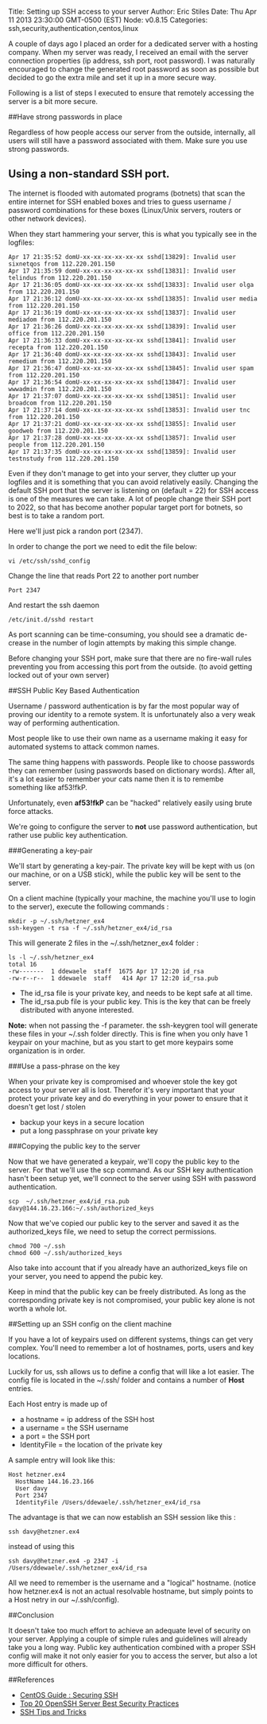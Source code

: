 Title: Setting up SSH access to your server
Author: Eric Stiles
Date: Thu Apr 11 2013 23:30:00 GMT-0500 (EST)
Node: v0.8.15
Categories: ssh,security,authentication,centos,linux

A couple of days ago I placed an order for a dedicated server with a hosting company.
When my server was ready, I received an email with the server connection properties (ip address, ssh port, root password). I was naturally encouraged to change the generated root password as soon as possible but decided to go the extra mile and set it up in a more secure way. 

Following is a list of steps I executed to ensure that remotely accessing the server is a bit more secure.

##Have strong passwords in place

Regardless of how people access our server from the outside, internally, all users will still have a password associated with them. Make sure you use strong passwords.

## Using a non-standard SSH port.

The internet is flooded with automated programs (botnets) that scan the entire internet for SSH enabled boxes and tries to guess username / password combinations for these boxes (Linux/Unix servers, routers or other network devices).

When they start hammering your server, this is what you typically see in the logfiles:

	Apr 17 21:35:52 domU-xx-xx-xx-xx-xx-xx sshd[13829]: Invalid user sixnetqos from 112.220.201.150
	Apr 17 21:35:59 domU-xx-xx-xx-xx-xx-xx sshd[13831]: Invalid user telindus from 112.220.201.150
	Apr 17 21:36:05 domU-xx-xx-xx-xx-xx-xx sshd[13833]: Invalid user olga from 112.220.201.150
	Apr 17 21:36:12 domU-xx-xx-xx-xx-xx-xx sshd[13835]: Invalid user media from 112.220.201.150
	Apr 17 21:36:19 domU-xx-xx-xx-xx-xx-xx sshd[13837]: Invalid user mediadom from 112.220.201.150
	Apr 17 21:36:26 domU-xx-xx-xx-xx-xx-xx sshd[13839]: Invalid user office from 112.220.201.150
	Apr 17 21:36:33 domU-xx-xx-xx-xx-xx-xx sshd[13841]: Invalid user recepta from 112.220.201.150
	Apr 17 21:36:40 domU-xx-xx-xx-xx-xx-xx sshd[13843]: Invalid user remedium from 112.220.201.150
	Apr 17 21:36:47 domU-xx-xx-xx-xx-xx-xx sshd[13845]: Invalid user spam from 112.220.201.150
	Apr 17 21:36:54 domU-xx-xx-xx-xx-xx-xx sshd[13847]: Invalid user wwwadmin from 112.220.201.150
	Apr 17 21:37:07 domU-xx-xx-xx-xx-xx-xx sshd[13851]: Invalid user broadcom from 112.220.201.150
	Apr 17 21:37:14 domU-xx-xx-xx-xx-xx-xx sshd[13853]: Invalid user tnc from 112.220.201.150
	Apr 17 21:37:21 domU-xx-xx-xx-xx-xx-xx sshd[13855]: Invalid user goodweb from 112.220.201.150
	Apr 17 21:37:28 domU-xx-xx-xx-xx-xx-xx sshd[13857]: Invalid user people from 112.220.201.150
	Apr 17 21:37:35 domU-xx-xx-xx-xx-xx-xx sshd[13859]: Invalid user testnstudy from 112.220.201.150

Even if they don't manage to get into your server, they clutter up your logfiles and it is something that you can avoid relatively easily.
Changing the default SSH port that the  server is listening on (default = 22) for SSH access is one of the measures we can take.
A lot of people change their SSH port to 2022, so that has become another popular target port for botnets, so best is to take a random port.

Here we'll just pick a randon port (2347).

In order to change the port we need to edit the file below: 

	vi /etc/ssh/sshd_config 

Change the line that reads Port 22 to another port number

	Port 2347

And restart the ssh daemon
	
	/etc/init.d/sshd restart 

As port scanning can be time-consuming, you should see a dramatic de-crease in the number of login attempts by making this simple change.

Before changing your SSH port, make sure that there are no fire-wall rules preventing you from accessing this port from the outside. (to avoid getting locked out of your own server)


##SSH Public Key Based Authentication

Username / password authentication is by far the most popular way of proving our identity to a remote system. It is unfortunately also a very weak way of performing authentication. 

Most people like to use their own name as a username making it easy for automated systems to attack common names. 

The same thing happens with passwords. People like to choose passwords they can remember (using passwords based on dictionary words). After all, it's a lot easier to remember your cats name then it is to remembe something like af53!fkP.

Unfortunately, even **af53!fkP** can be "hacked" relatively easily using brute force attacks. 

We're going to configure the server to **not** use password authentication, but rather use public key authentication. 

###Generating a key-pair 

We'll start by generating a key-pair. The private key will be kept with us (on our machine, or on a USB stick), while the public key will be sent to the server.

On a client machine (typically your machine, the machine you'll use to login to the server), execute the following commands :

	mkdir -p ~/.ssh/hetzner_ex4
	ssh-keygen -t rsa -f ~/.ssh/hetzner_ex4/id_rsa

This will generate 2 files in the ~/.ssh/hetzner_ex4 folder :

	ls -l ~/.ssh/hetzner_ex4 
	total 16
	-rw-------  1 ddewaele  staff  1675 Apr 17 12:20 id_rsa
	-rw-r--r--  1 ddewaele  staff   414 Apr 17 12:20 id_rsa.pub


- The id_rsa file is your private key, and needs to be kept safe at all time.
- The id_rsa.pub file is your public key. This is the key that can be freely distributed with anyone interested.

**Note:** when not passing the -f parameter. the ssh-keygren tool will generate these files in your ~/.ssh folder directly. This is fine when you only have 1 keypair on your machine, but as you start to get more keypairs some organization is in order.


###Use a pass-phrase on the key

When your private key is compromised and whoever stole the key got access to your server all is lost. Therefor it's very important that your protect your private key and do everything in your power to ensure that it doesn't get lost / stolen

- backup your keys in a secure location
- put a long passphrase on your private key



###Copying the public key to the server

Now that we have generated a keypair, we'll copy the public key to the server. For that we'll use the scp command. As our SSH key authentication hasn't been setup yet, we'll connect to the server using SSH with password authentication.

	scp  ~/.ssh/hetzner_ex4/id_rsa.pub davy@144.16.23.166:~/.ssh/authorized_keys 

Now that we've copied our public key to the server and saved it as the authorized_keys file, we need to setup the correct permissions.

	chmod 700 ~/.ssh
	chmod 600 ~/.ssh/authorized_keys

Also take into account that if you already have an authorized_keys file on your server, you need to append the pubic key.

Keep in mind that the public key can be freely distributed. As long as the corresponding private key is not compromised, your public key alone is not worth a whole lot.

##Setting up an SSH config on the client machine

If you have a lot of keypairs used on different systems, things can get very complex. You'll need to remember a lot of hostnames, ports, users and key locations.

Luckily for us, ssh allows us to define a config that will like a lot easier. The config file is located in the ~/.ssh/ folder and contains a number of **Host** entries.

Each Host entry is made up of 

- a hostname = ip address of the SSH host
- a username = the SSH username
- a port = the SSH port
- IdentityFile = the location of the private key

A sample entry will look like this:


	Host hetzner.ex4
	  HostName 144.16.23.166
	  User davy
	  Port 2347
	  IdentityFile /Users/ddewaele/.ssh/hetzner_ex4/id_rsa


The advantage is that we can now establish an SSH session like this :

	ssh davy@hetzner.ex4  

instead of using this

	ssh davy@hetzner.ex4 -p 2347 -i /Users/ddewaele/.ssh/hetzner_ex4/id_rsa

All we need to remember is the username and a "logical" hostname. (notice how hetzner.ex4 is not an actual resolvable hostname, but simply points to a Host netry in our ~/.ssh/config).

##Conclusion

It doesn't take too much effort to achieve an adequate level of security on your server. Applying a couple of simple rules and guidelines will already take you a long way. Public key authentication combined with a proper SSH config will make it not only easier for you to access the server, but also a lot more difficult for others. 

##References

- [CentOS Guide : Securing SSH](http://wiki.centos.org/HowTos/Network/SecuringSSH)
- [Top 20 OpenSSH Server Best Security Practices](http://www.cyberciti.biz/tips/linux-unix-bsd-openssh-server-best-practices.html)
- [SSH Tips and Tricks](http://lugatgt.org/2009/10/28/ssh-tips-and-tricks-2/)
